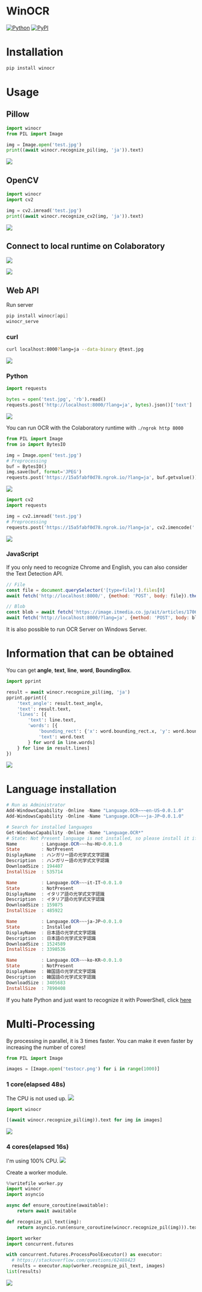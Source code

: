 # WinOCR
[![Python](https://img.shields.io/pypi/pyversions/winocr.svg)](https://badge.fury.io/py/winocr)
[![PyPI](https://badge.fury.io/py/winocr.svg)](https://badge.fury.io/py/winocr)

# Installation
```powershell
pip install winocr
```

# Usage

## Pillow

```python
import winocr
from PIL import Image

img = Image.open('test.jpg')
print((await winocr.recognize_pil(img, 'ja')).text)
```
![](https://camo.qiitausercontent.com/63785b963fa5d67e9f2be1ac9e4953579f4c2584/68747470733a2f2f71696974612d696d6167652d73746f72652e73332e61702d6e6f727468656173742d312e616d617a6f6e6177732e636f6d2f302f3230383336332f33373061353463382d623536612d353362382d366632352d3634333363313630383866612e706e67)

## OpenCV

```python
import winocr
import cv2

img = cv2.imread('test.jpg')
print((await winocr.recognize_cv2(img, 'ja')).text)
```
![](https://camo.qiitausercontent.com/ad91376e61b0e32a243fdc92a4586e87c8f683ba/68747470733a2f2f71696974612d696d6167652d73746f72652e73332e61702d6e6f727468656173742d312e616d617a6f6e6177732e636f6d2f302f3230383336332f65383031336338362d613833322d393837632d353763382d3135383536356634313034322e706e67)

## Connect to local runtime on Colaboratory

![](https://i.imgur.com/gvj959U.png)

![](https://i.imgur.com/o9e0Fwk.png)

## Web API

Run server
```powershell
pip install winocr[api]
winocr_serve
```

### curl

```bash
curl localhost:8000?lang=ja --data-binary @test.jpg
```
![](https://camo.qiitausercontent.com/9dcb18830efe482d9bbb1c8a90d80205f71112ed/68747470733a2f2f71696974612d696d6167652d73746f72652e73332e61702d6e6f727468656173742d312e616d617a6f6e6177732e636f6d2f302f3230383336332f66643138343566632d653634372d306437662d353336652d3634653363303263633861312e706e67)

### Python

```python
import requests

bytes = open('test.jpg', 'rb').read()
requests.post('http://localhost:8000/?lang=ja', bytes).json()['text']
```

![](https://camo.qiitausercontent.com/04853be7fa2c389b3921ae4a098f1e41abab1a67/68747470733a2f2f71696974612d696d6167652d73746f72652e73332e61702d6e6f727468656173742d312e616d617a6f6e6177732e636f6d2f302f3230383336332f64373162333531362d326466652d616439312d626661352d6634376637623836633263632e706e67)

You can run OCR with the Colaboratory runtime with `./ngrok http 8000`

```python
from PIL import Image
from io import BytesIO

img = Image.open('test.jpg')
# Preprocessing
buf = BytesIO()
img.save(buf, format='JPEG')
requests.post('https://15a5fabf0d78.ngrok.io/?lang=ja', buf.getvalue()).json()['text']
```
![](https://camo.qiitausercontent.com/ee8498f92eef03632bb0d3abb26de1269970900c/68747470733a2f2f71696974612d696d6167652d73746f72652e73332e61702d6e6f727468656173742d312e616d617a6f6e6177732e636f6d2f302f3230383336332f33393064393539372d316435352d356431632d383532302d3135633461383131386464642e706e67)

```python
import cv2
import requests

img = cv2.imread('test.jpg')
# Preprocessing
requests.post('https://15a5fabf0d78.ngrok.io/?lang=ja', cv2.imencode('.jpg', img)[1].tobytes()).json()['text']
```
![](https://camo.qiitausercontent.com/e5f4e0bf0538b851ddd525879600a712a3ce978a/68747470733a2f2f71696974612d696d6167652d73746f72652e73332e61702d6e6f727468656173742d312e616d617a6f6e6177732e636f6d2f302f3230383336332f39613364613534612d363664362d396138322d373038662d6464343763323832313930302e706e67)

### JavaScript

If you only need to recognize Chrome and English, you can also consider the Text Detection API.

```javascript
// File
const file = document.querySelector('[type=file]').files[0]
await fetch('http://localhost:8000/', {method: 'POST', body: file}).then(r => r.json())

// Blob
const blob = await fetch('https://image.itmedia.co.jp/ait/articles/1706/15/news015_16.jpg').then(r=>r.blob())
await fetch('http://localhost:8000/?lang=ja', {method: 'POST', body: blob}).then(r => r.json())
```

It is also possible to run OCR Server on Windows Server.

# Information that can be obtained
You can get **angle**, **text**, **line**, **word**, **BoundingBox**.

```python
import pprint

result = await winocr.recognize_pil(img, 'ja')
pprint.pprint({
    'text_angle': result.text_angle,
    'text': result.text,
    'lines': [{
        'text': line.text,
        'words': [{
            'bounding_rect': {'x': word.bounding_rect.x, 'y': word.bounding_rect.y, 'width': word.bounding_rect.width, 'height': word.bounding_rect.height},
            'text': word.text
        } for word in line.words]
    } for line in result.lines]
})
```
![](https://camo.qiitausercontent.com/cea9240789734fc27486c62efec796b6397d7d35/68747470733a2f2f71696974612d696d6167652d73746f72652e73332e61702d6e6f727468656173742d312e616d617a6f6e6177732e636f6d2f302f3230383336332f63663534376231312d313038642d636335332d653863332d3136663337656432386163352e706e67)

# Language installation
```powershell
# Run as Administrator
Add-WindowsCapability -Online -Name "Language.OCR~~~en-US~0.0.1.0"
Add-WindowsCapability -Online -Name "Language.OCR~~~ja-JP~0.0.1.0"

# Search for installed languages
Get-WindowsCapability -Online -Name "Language.OCR*"
# State: Not Present language is not installed, so please install it if necessary.
Name         : Language.OCR~~~hu-HU~0.0.1.0
State        : NotPresent
DisplayName  : ハンガリー語の光学式文字認識
Description  : ハンガリー語の光学式文字認識
DownloadSize : 194407
InstallSize  : 535714

Name         : Language.OCR~~~it-IT~0.0.1.0
State        : NotPresent
DisplayName  : イタリア語の光学式文字認識
Description  : イタリア語の光学式文字認識
DownloadSize : 159875
InstallSize  : 485922

Name         : Language.OCR~~~ja-JP~0.0.1.0
State        : Installed
DisplayName  : 日本語の光学式文字認識
Description  : 日本語の光学式文字認識
DownloadSize : 1524589
InstallSize  : 3398536

Name         : Language.OCR~~~ko-KR~0.0.1.0
State        : NotPresent
DisplayName  : 韓国語の光学式文字認識
Description  : 韓国語の光学式文字認識
DownloadSize : 3405683
InstallSize  : 7890408
```

If you hate Python and just want to recognize it with PowerShell, click [here](https://gist.github.com/GitHub30/8bc1e784148e4f9801520c7e7ba191ea)

# Multi-Processing

By processing in parallel, it is 3 times faster. You can make it even faster by increasing the number of cores!

```python
from PIL import Image

images = [Image.open('testocr.png') for i in range(1000)]
```

### 1 core(elapsed 48s)

The CPU is not used up.
![](https://camo.qiitausercontent.com/c9c991eb1473137866fb8693eb1d4bef7b6addfc/68747470733a2f2f71696974612d696d6167652d73746f72652e73332e61702d6e6f727468656173742d312e616d617a6f6e6177732e636f6d2f302f3230383336332f66613263326635322d396638362d643435322d643263372d6162336330653061663837642e706e67)

```python
import winocr

[(await winocr.recognize_pil(img)).text for img in images]
```
![](https://camo.qiitausercontent.com/5bab8b980fee37d662f73893df2a4c0b4b494dd1/68747470733a2f2f71696974612d696d6167652d73746f72652e73332e61702d6e6f727468656173742d312e616d617a6f6e6177732e636f6d2f302f3230383336332f65656536636332302d376663352d376462372d383464622d6361656165326465666139392e706e67)

### 4 cores(elapsed 16s)

I'm using 100% CPU.
![](https://camo.qiitausercontent.com/2722a602a190ac5e54df7164b9e3cf714cb48d42/68747470733a2f2f71696974612d696d6167652d73746f72652e73332e61702d6e6f727468656173742d312e616d617a6f6e6177732e636f6d2f302f3230383336332f37636565626631652d663232662d353065352d393635612d3430326666633738363435622e706e67)

Create a worker module.
```python
%%writefile worker.py
import winocr
import asyncio

async def ensure_coroutine(awaitable):
    return await awaitable

def recognize_pil_text(img):
    return asyncio.run(ensure_coroutine(winocr.recognize_pil(img))).text
```

```python
import worker
import concurrent.futures

with concurrent.futures.ProcessPoolExecutor() as executor:
  # https://stackoverflow.com/questions/62488423
  results = executor.map(worker.recognize_pil_text, images)
list(results)
```

![](https://camo.qiitausercontent.com/e172513d58e10c9ad6ddd148eeb78e1bc112f624/68747470733a2f2f71696974612d696d6167652d73746f72652e73332e61702d6e6f727468656173742d312e616d617a6f6e6177732e636f6d2f302f3230383336332f61373136373537312d616135642d636231352d616461312d6132643230306535386562382e706e67)